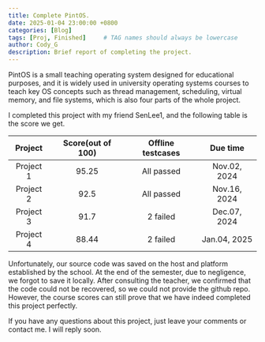 ```yaml
---
title: Complete PintOS.
date: 2025-01-04 23:00:00 +0800
categories: [Blog]
tags: [Proj, Finished]     # TAG names should always be lowercase
author: Cody_G
description: Brief report of completing the project.
---
```


PintOS is a small teaching operating system designed for educational purposes, and it is widely used in university operating systems courses to teach key OS concepts such as thread management, scheduling, virtual memory, and file systems, which is also four parts of the whole project.


I completed this project with my friend SenLee1, and the following table is the score we get.


|  Project  | Score(out of 100) | Offline testcases |   Due time   |
| :-------: | :---------------: | :---------------: | :----------: |
| Project 1 |       95.25       |    All passed     | Nov.02, 2024 |
| Project 2 |       92.5        |    All passed     | Nov.16, 2024 |
| Project 3 |       91.7        |     2 failed      | Dec.07, 2024 |
| Project 4 |       88.44       |     2 failed      | Jan.04, 2025 |

Unfortunately, our source code was saved on the host and platform established by the school. At the end of the semester, due to negligence, we forgot to save it locally. After consulting the teacher, we confirmed that the code could not be recovered, so we could not provide the github repo. However, the course scores can still prove that we have indeed completed this project perfectly.


If you have any questions about this project, just leave your comments or contact me. I will reply soon.
